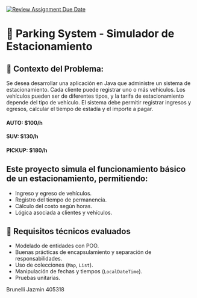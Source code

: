 [![Review Assignment Due Date](https://classroom.github.com/assets/deadline-readme-button-22041afd0340ce965d47ae6ef1cefeee28c7c493a6346c4f15d667ab976d596c.svg)](https://classroom.github.com/a/ZAXR_6Nu)
# 🚗 Parking System - Simulador de Estacionamiento
## 🧩 Contexto del Problema:
Se desea desarrollar una aplicación en Java que administre un sistema de estacionamiento.
Cada cliente puede registrar uno o más vehículos. Los vehículos pueden ser de diferentes tipos, y la tarifa de estacionamiento depende del tipo de vehículo.
El sistema debe permitir registrar ingresos y egresos, calcular el tiempo de estadía y el importe a pagar.

#### AUTO: $100/h
#### SUV: $130/h
#### PICKUP: $180/h

## Este proyecto simula el funcionamiento básico de un estacionamiento, permitiendo:

- Ingreso y egreso de vehículos.
- Registro del tiempo de permanencia.
- Cálculo del costo según horas.
- Lógica asociada a clientes y vehículos.

## 🧪 Requisitos técnicos evaluados

- Modelado de entidades con POO.
- Buenas prácticas de encapsulamiento y separación de responsabilidades.
- Uso de colecciones (`Map`, `List`).
- Manipulación de fechas y tiempos (`LocalDateTime`).
- Pruebas unitarias.

Brunelli Jazmin 405318

